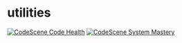 # utilities
[![CodeScene Code Health](https://codescene.io/projects/34028/status-badges/code-health)](https://codescene.io/projects/34028)
[![CodeScene System Mastery](https://codescene.io/projects/34028/status-badges/system-mastery)](https://codescene.io/projects/34028)
